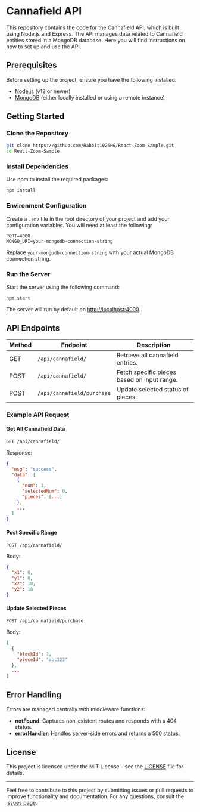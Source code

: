 # Cannafield API

This repository contains the code for the Cannafield API, which is built using Node.js and Express. The API manages data related to Cannafield entities stored in a MongoDB database. Here you will find instructions on how to set up and use the API.

## Prerequisites

Before setting up the project, ensure you have the following installed:

- [Node.js](https://nodejs.org/) (v12 or newer)
- [MongoDB](https://www.mongodb.com/try/download/community) (either locally installed or using a remote instance)

## Getting Started

### Clone the Repository

```bash
git clone https://github.com/Rabbit1026HG/React-Zoom-Sample.git
cd React-Zoom-Sample
```

### Install Dependencies

Use npm to install the required packages:

```bash
npm install
```

### Environment Configuration

Create a `.env` file in the root directory of your project and add your configuration variables. You will need at least the following:

```plaintext
PORT=4000
MONGO_URI=your-mongodb-connection-string
```

Replace `your-mongodb-connection-string` with your actual MongoDB connection string.

### Run the Server

Start the server using the following command:

```bash
npm start
```

The server will run by default on [http://localhost:4000](http://localhost:4000).

## API Endpoints

| Method | Endpoint              | Description                                 |
| ------ | --------------------- | ------------------------------------------- |
| GET    | `/api/cannafield/`    | Retrieve all cannafield entries.            |
| POST   | `/api/cannafield/`    | Fetch specific pieces based on input range. |
| POST   | `/api/cannafield/purchase` | Update selected status of pieces.         |

### Example API Request

#### Get All Cannafield Data

```http
GET /api/cannafield/
```

Response:

```json
{
  "msg": "success",
  "data": [
    {
      "num": 1,
      "selectedNum": 0,
      "pieces": [...]
    },
    ...
  ]
}
```

#### Post Specific Range

```http
POST /api/cannafield/
```

Body:

```json
{
  "x1": 0,
  "y1": 0,
  "x2": 10,
  "y2": 10
}
```

#### Update Selected Pieces

```http
POST /api/cannafield/purchase
```

Body:

```json
[
  {
    "blockId": 1,
    "pieceId": "abc123"
  },
  ...
]
```

## Error Handling

Errors are managed centrally with middleware functions:

- **notFound**: Captures non-existent routes and responds with a 404 status.
- **errorHandler**: Handles server-side errors and returns a 500 status.

## License

This project is licensed under the MIT License - see the [LICENSE](LICENSE) file for details.

---

Feel free to contribute to this project by submitting issues or pull requests to improve functionality and documentation. For any questions, consult the [issues page](https://github.com/your-username/cannafield-api/issues).